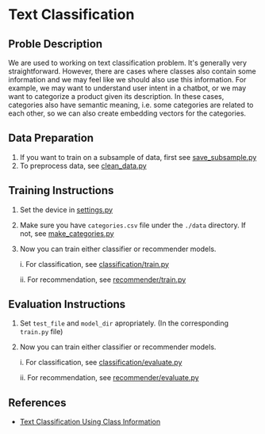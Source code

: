 # Text Classification

## Proble Description

We are used to working on text classification problem. It's generally very straightforward. However, there are cases where classes also contain some information and we may feel like we should also use this information. For example, we may want to understand user intent in a chatbot, or we may want to categorize a product given its description. In these cases, categories also have semantic meaning, i.e. some categories are related to each other, so we can also create embedding vectors for the categories.

## Data Preparation

1. If you want to train on a subsample of data, first see [save_subsample.py](./save_subsample.py)
2. To preprocess data, see [clean_data.py](./clean_data.py)

## Training Instructions

1. Set the device in [settings.py](./settings.py)
2. Make sure you have `categories.csv` file under the `./data` directory. If not, see [make_categories.py](./make_categories.py)
3. Now you can train either classifier or recommender models.
    
    i. For classification, see [classification/train.py](./classifier/train.py)
    
    ii. For recommendation, see [recommender/train.py](./recommender/train.py)

## Evaluation Instructions

1. Set `test_file` and `model_dir` apropriately. (In the corresponding `train.py` file)
2. Now you can train either classifier or recommender models.
    
    i. For classification, see [classification/evaluate.py](./classifier/evaluate.py)
    
    ii. For recommendation, see [recommender/evaluate.py](./recommender/evaluate.py)

## References

- [Text Classification Using Class Information](https://www.abdullahsamilguser.com/blog/text-classification/)
